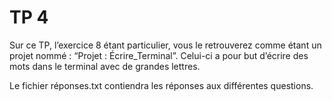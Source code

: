 
# TP 4
Sur ce TP, l’exercice 8 étant particulier, vous le retrouverez comme étant un projet nommé : “Projet : Écrire_Terminal”. 
Celui-ci a pour but d’écrire des mots dans le terminal avec de grandes lettres.

Le fichier réponses.txt contiendra les réponses aux différentes questions.
